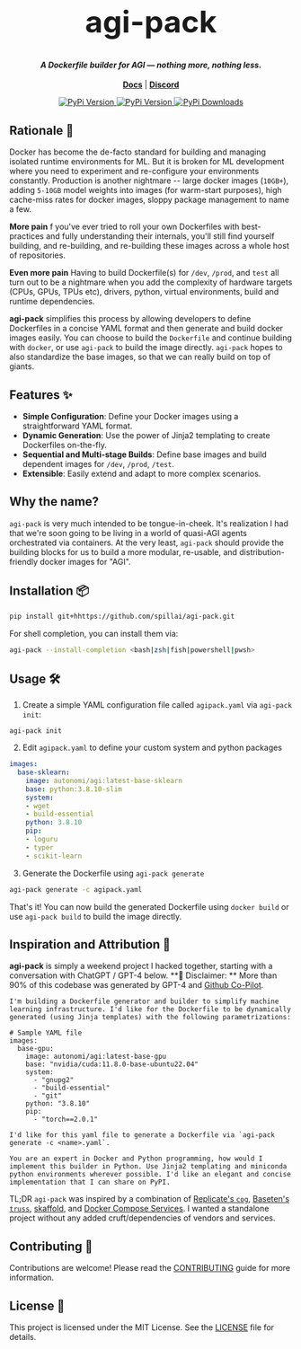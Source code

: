 <h1 align="center" style="font-size:54px;font-weight: bold;font-color:black;">agi-pack</h1>
<h4 align="center">
<i>A Dockerfile builder for AGI — nothing more, nothing less.</i>
</h4>

<p align="center">
<a href="https://spillai.github.io/agi-pack/"><b>Docs</b></a> |  <a href="https://discord.gg/QAGgvTuvgg"><b>Discord</b></a>
</p>

<p align="center">
<a href="https://pypi.org/project/agi-pack/">
    <img alt="PyPi Version" src="https://badge.fury.io/py/agi-pack.svg">
</a>
<a href="https://pypi.org/project/agi-pack/">
    <img alt="PyPi Version" src="https://img.shields.io/pypi/pyversions/agi-pack">
</a>
<a href="https://pypi.org/project/agi-pack/">
    <img alt="PyPi Downloads" src="https://img.shields.io/pypi/dm/agi-pack">
</a>

</p>

## Rationale 🤔

Docker has become the de-facto standard for building and managing isolated runtime environments for ML. But it is broken for ML development where you need to experiment and re-configure your environments constantly. Production is another nightmare -- large docker images (`10GB+`), adding `5-10GB` model weights into images (for warm-start purposes), high cache-miss rates for docker images, sloppy package management to name a few.

**More pain** f you've ever tried to roll your own Dockerfiles with best-practices and fully understanding their internals, you'll still find yourself building, and re-building, and re-building these images across a whole host of repositories.

**Even more pain** Having to build Dockerfile(s) for `/dev`, `/prod`, and `test` all turn out to be a nightmare when you add the complexity of hardware targets (CPUs, GPUs, TPUs etc), drivers, python, virtual environments, build and runtime dependencies.

**agi-pack** simplifies this process by allowing developers to define Dockerfiles in a concise YAML format and then generate and build docker images easily. You can choose to build the `Dockerfile` and continue building with `docker`, or use `agi-pack` to build the image directly. `agi-pack` hopes to also standardize the base images, so that we can really build on top of giants.

## Features ✨

- **Simple Configuration**: Define your Docker images using a straightforward YAML format.
- **Dynamic Generation**: Use the power of Jinja2 templating to create Dockerfiles on-the-fly.
- **Sequential and Multi-stage Builds**: Define base images and build dependent images for `/dev`, `/prod`, `/test`.
- **Extensible**: Easily extend and adapt to more complex scenarios.

## Why the name?
`agi-pack` is very much intended to be tongue-in-cheek. It's realization I had that we're soon going to be living in a world of quasi-AGI agents orchestrated via containers. At the very least, `agi-pack` should provide the building blocks for us to build a more modular, re-usable, and distribution-friendly docker images for "AGI".

## Installation 📦

```bash
pip install git+hhttps://github.com/spillai/agi-pack.git
```

For shell completion, you can install them via:
```bash
agi-pack --install-completion <bash|zsh|fish|powershell|pwsh>
```

## Usage 🛠

1. Create a simple YAML configuration file called `agipack.yaml` via `agi-pack init`:

`agi-pack init`

2. Edit `agipack.yaml` to define your custom system and python packages

```yaml
images:
  base-sklearn:
    image: autonomi/agi:latest-base-sklearn
    base: python:3.8.10-slim
    system:
    - wget
    - build-essential
    python: 3.8.10
    pip:
    - loguru
    - typer
    - scikit-learn
```

3. Generate the Dockerfile using `agi-pack generate`

```bash
agi-pack generate -c agipack.yaml
```

That's it! You can now build the generated Dockerfile using `docker build` or use `agi-pack build` to build the image directly.

## Inspiration and Attribution 🌟

**agi-pack** is simply a weekend project I hacked together, starting with a conversation with ChatGPT / GPT-4 below.
**🚨 Disclaimer: ** More than 90% of this codebase was generated by GPT-4 and [Github Co-Pilot](https://github.com/features/copilot).

```
I'm building a Dockerfile generator and builder to simplify machine learning infrastructure. I'd like for the Dockerfile to be dynamically generated (using Jinja templates) with the following parametrizations:

# Sample YAML file
images:
  base-gpu:
    image: autonomi/agi:latest-base-gpu
    base: "nvidia/cuda:11.8.0-base-ubuntu22.04"
    system:
      - "gnupg2"
      - "build-essential"
      - "git"
    python: "3.8.10"
    pip:
      - "torch==2.0.1"

I'd like for this yaml file to generate a Dockerfile via `agi-pack generate -c <name>.yaml`.

You are an expert in Docker and Python programming, how would I implement this builder in Python. Use Jinja2 templating and miniconda python environments wherever possible. I'd like an elegant and concise implementation that I can share on PyPI.
```

TL;DR `agi-pack` was inspired by a combination of [Replicate's `cog`](https://github.com/replicate/cog), [Baseten's `truss`](https://github.com/basetenlabs/truss/), [skaffold](https://skaffold.dev/), and [Docker Compose Services](https://docs.docker.com/compose/compose-file/05-services/). I wanted a standalone project without any added cruft/dependencies of vendors and services.

## Contributing 🤝

Contributions are welcome! Please read the [CONTRIBUTING](CONTRIBUTING.md) guide for more information.

## License 📄

This project is licensed under the MIT License. See the [LICENSE](LICENSE) file for details.
